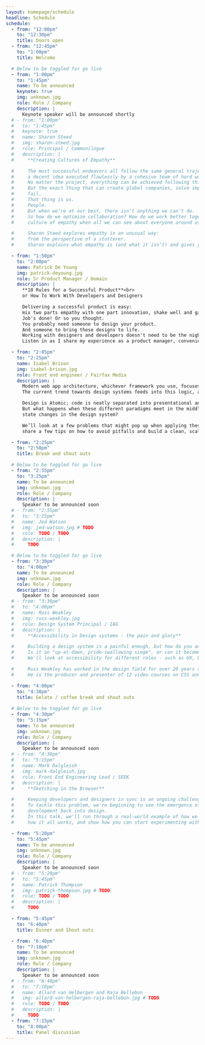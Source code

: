 ```yaml
---
layout: homepage/schedule
headline: Schedule
schedule:
  - from: "12:00pm"
    to: "12:30pm"
    title: Doors open
  - from: "12:45pm"
    to: "1:00pm"
    title: Welcome

  # Below to be toggled for go live
  - from: "1:00pm"
    to: "1:45pm"
    name: To be announced
    keynote: true
    img: unknown.jpg
    role: Role / Company
    description: |
      Keynote speaker will be announced shortly
  # - from: "1:00pm"
  #   to: "1:45pm"
  #   keynote: true
  #   name: Sharon Steed
  #   img: sharon-steed.jpg
  #   role: Principal / Communilogue
  #   description: |
  #     **Creating Cultures of Empathy**

  #     The most successful endeavors all follow the same general trajectory:
  #     a decent idea executed flawlessly by a cohesive team of hard workers.
  #     No matter the project, everything can be achieved following this general guideline.
  #     But the exact thing that can create global companies, solve impossible problems, and bring ideas to life is also the same reason why so many companies
  #     fail.
  #     That thing is us.
  #     People.
  #     But when we’re at our best, there isn’t anything we can’t do.
  #     So how do we optimize collaboration? How do we work better together even if we don’t see eye to eye with everyone on our teams? And how do we create a
  #     culture of empathy when all we can see about everyone around us is our differences?

  #     Sharon Steed explores empathy in an unusual way:
  #     from the perspective of a stutterer.
  #     Sharon explains what empathy is (and what it isn’t) and gives you the tools you need to create a culture of empathy on your team.

  - from: "1:50pm"
    to: "2:00pm"
    name: Patrick De Young
    img: patrick-deyoung.jpg
    role: Sr Product Manager / Domain
    description: |
      **10 Rules for a Successful Product**<br>
      or How To Work With Developers and Designers

      Delivering a successful product is easy:
      mix two parts empathy with one part innovation, shake well and garnish with the JavaScript framework of your choice.
      Job's done! Or so you thought.
      You probably need someone to design your product.
      And someone to bring those designs to life.
      Working with designers and developers doesn't need to be the nightmare you're imagining.
      Listen in as I share my experience as a product manager, conveniently distilled into 10 rules for delivering a successful product.

  - from: "2:05pm"
    to: "2:25pm"
    name: Isabel Brison
    img: isabel-brison.jpg
    role: Front end engineer / Fairfax Media
    description: |
      Modern web app architecture, whichever framework you use, focuses on separation of concerns and reusability.
      The current trend towards design systems feeds into this logic, abstracting a highly reusable presentational layer.

      Design is Atomic; code is neatly separated into presentational and container components.
      But what happens when these different paradigms meet in the middle? Should the app architecture be influenced by Atomic principles? How do we represent
      state changes in the design system?

      We’ll look at a few problems that might pop up when applying these principles to a real world product (especially when working to tight deadlines) and
      share a few tips on how to avoid pitfalls and build a clean, scalable codebase, all while staying on speaking terms with the design team.

  - from: "2:25pm"
    to: "2:50pm"
    title: Break and shout outs

  # Below to be toggled for go live
  - from: "2:55pm"
    to: "3:25pm"
    name: To be announced
    img: unknown.jpg
    role: Role / Company
    description: |
      Speaker to be announced soon
  # - from: "2:55pm"
  #   to: "3:25pm"
  #   name: Jed Watson
  #   img: jed-watson.jpg # TODO
  #   role: TODO / TODO
  #   description: |
  #     TODO

  # Below to be toggled for go live
  - from: "3:30pm"
    to: "4:00pm"
    name: To be announced
    img: unknown.jpg
    role: Role / Company
    description: |
      Speaker to be announced soon
  # - from: "3:30pm"
  #   to: "4:00pm"
  #   name: Russ Weakley
  #   img: russ-weakley.jpg
  #   role: Design System Principal / IAG
  #   description: |
  #     **Accessibility in Design systems - the pain and glory**

  #     Building a design system is a painful enough, but how do you add accessibility into the mix?
  #     Is it an "up-at-dawn, pride-swallowing siege", or can it become part of the normal work flow.
  #     We'll look at accessibility for different roles - such as UX, UI and devs, as well as where accessibility should be injected into the process.

  #     Russ Weakley has worked in the design field for over 20 years as a Design System Architect, User Experience professional, Front-end Developer and trainer.
  #     He is the producer and presenter of 12 video courses on CSS and Responsive Web Design and is passionate about accessibility and web standards.

  - from: "4:00pm"
    to: "4:30pm"
    title: Gelato / coffee break and shout outs
  
  # Below to be toggled for go live
  - from: "4:30pm"
    to: "5:15pm"
    name: To be announced
    img: unknown.jpg
    role: Role / Company
    description: |
      Speaker to be announced soon
  # - from: "4:30pm"
  #   to: "5:15pm"
  #   name: Mark Dalgleish
  #   img: mark-dalgleish.jpg
  #   role: Front End Engineering Lead / SEEK
  #   description: |
  #     **Sketching in the Browser**

  #     Keeping developers and designers in sync is an ongoing challenge for our industry.
  #     To tackle this problem, we're beginning to see the emergence of a new breed of code-powered design tooling, providing a true feedback loop from
  #     development back into design.
  #     In this talk, we'll run through a real-world example of how we generated a shared Sketch library from our React-based design system, have a closer look at
  #     how it all works, and show how you can start experimenting with this technique yourself.

  - from: "5:20pm"
    to: "5:45pm"
    name: To be announced
    img: unknown.jpg
    role: Role / Company
    description: |
      Speaker to be announced soon
  # - from: "5:20pm"
  #   to: "5:45pm"
  #   name: Patrick Thompson
  #   img: patrick-thompson.jpg # TODO
  #   role: TODO / TODO
  #   description: |
  #     TODO

  - from: "5:45pm"
    to: "6:40pm"
    title: Dinner and Shout outs

  - from: "6:40pm"
    to: "7:10pm"
    name: To be announced
    img: unknown.jpg
    role: Role / Company
    description: |
      Speaker to be announced soon
  # - from: "6:40pm"
  #   to: "7:10pm"
  #   name: Allard van Helbergen and Raja Bellebon
  #   img: allard-van-helbergen-raja-bellebon.jpg # TODO
  #   role: TODO / TODO
  #   description: |
  #     TODO
  - from: "7:15pm"
    to: "8:00pm"
    title: Panel discussion
---
```

